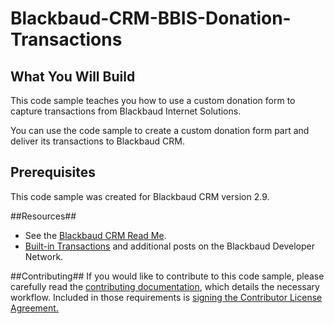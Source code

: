 Blackbaud-CRM-BBIS-Donation-Transactions
========================================

## What You Will Build ##

This code sample teaches you how to use a custom donation form to capture transactions from Blackbaud Internet Solutions. 

You can use the code sample to create a custom donation form part and deliver its transactions to Blackbaud CRM.

## Prerequisites ##

This code sample was created for Blackbaud CRM version 2.9.

##Resources##
* See the [Blackbaud CRM Read Me](https://github.com/blackbaud-community/Blackbaud-CRM/blob/master/README.md).
* [Built-in Transactions](http://www.bbdevnetwork.com/blogs/built-transactions/) and additional posts on the Blackbaud Developer Network.

##Contributing##
If you would like to contribute to this code sample, please carefully read the [contributing documentation](https://github.com/blackbaud-community/Blackbaud-CRM/blob/master/CONTRIBUTING.md), which details the necessary workflow. Included in those requirements is [signing the Contributor License Agreement.](http://developer.blackbaud.com/cla/)